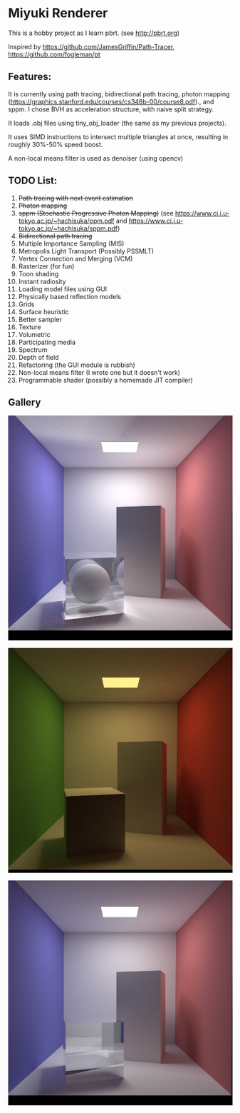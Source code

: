 # Miyuki Renderer

This is a hobby project as I learn pbrt. (see http://pbrt.org)

Inspired by https://github.com/JamesGriffin/Path-Tracer, 	https://github.com/fogleman/pt

##  Features:

It is currently using path tracing, bidirectional path tracing, photon mapping (https://graphics.stanford.edu/courses/cs348b-00/course8.pdf)., and sppm. I chose BVH as acceleration structure, with naive split strategy.

It loads .obj files using tiny_obj_loader (the same as my previous projects).

It uses SIMD instructions to intersect multiple triangles at once, resulting in roughly 30%-50% speed boost.

A non-local means filter is used as denoiser (using opencv)

## TODO List:

1. ~~Path tracing with next event estimation~~
2. ~~Photon mapping~~
3. ~~sppm  (Stochastic Progressive Photon Mapping)~~ (see https://www.ci.i.u-tokyo.ac.jp/~hachisuka/ppm.pdf and https://www.ci.i.u-tokyo.ac.jp/~hachisuka/sppm.pdf)
4. ~~Bidirectional path tracing~~
5. Multiple Importance Sampling (MIS)
6. Metropolis Light Transport (Possibly PSSMLT)
7. Vertex Connection and Merging (VCM)
8. Rasterizer (for fun)
9. Toon shading
10. Instant radiosity
11. Loading model files using GUI
12. Physically based reflection models
13. Grids
14. Surface heuristic
15. Better sampler
16. Texture
17. Volumetric
18. Participating media
19. Spectrum
20. Depth of field
21. Refactoring (the GUI module is rubbish)
22. Non-local means filter (I wrote one but it doesn't work)
23. Programmable shader (possibly a homemade JIT compiler)

## Gallery

![](gallery/snapshots-Thu-Jan--3-05-12-31-2019-.png)

![](gallery/snapshots-Sun-Dec-30-15-01-56-2018-.png)

![](gallery/snapshots-Tue-Jan--1-17-09-22-2019-.png)
